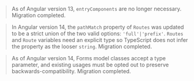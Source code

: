 > As of Angular version 13, `entryComponents` are no longer necessary.
  Migration completed.

> In Angular version 14, the `pathMatch` property of `Routes` was updated to be a strict union of the two valid options: `'full'|'prefix'`.
  `Routes` and `Route` variables need an explicit type so TypeScript does not infer the property as the looser `string`.
  Migration completed.

> As of Angular version 14, Forms model classes accept a type parameter, and existing usages must be opted out to preserve backwards-compatibility.
  Migration completed.
